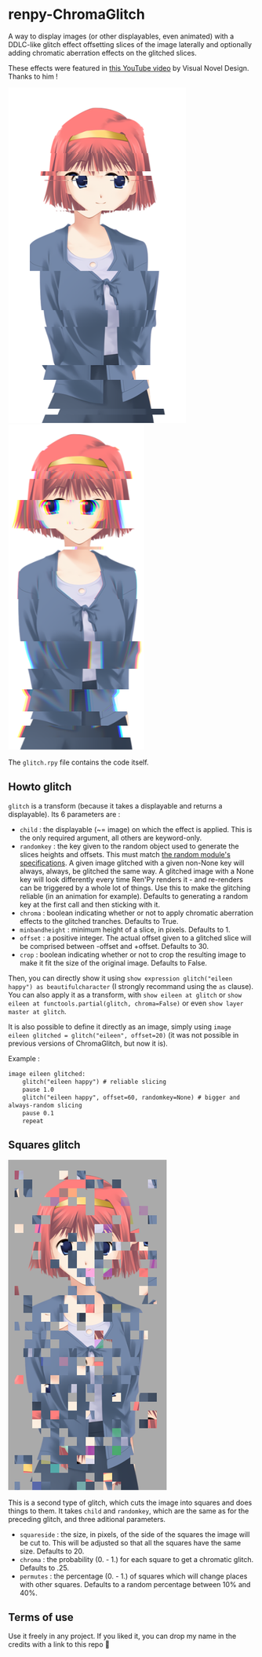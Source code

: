 # renpy-ChromaGlitch
A way to display images (or other displayables, even animated) with a DDLC-like glitch effect offsetting slices of the image laterally and optionally adding chromatic aberration effects on the glitched slices.

These effects were featured in [this YouTube video](https://www.youtube.com/watch?v=H2eg010UozE) by Visual Novel Design. Thanks to him !

![](sample_nochroma.png)
![](sample_chroma.png)

The `glitch.rpy` file contains the code itself.

## Howto glitch
`glitch` is a transform (because it takes a displayable and returns a displayable).
Its 6 parameters are :
- `child` : the displayable (~= image) on which the effect is applied. This is the only required argument, all others are keyword-only.
- `randomkey` : the key given to the random object used to generate the slices heights and offsets. This must match [the random module's specifications](https://docs.python.org/3/library/random.html#random.seed). A given image glitched with a given non-None key will always, always, be glitched the same way. A glitched image with a None key will look differently every time Ren'Py renders it - and re-renders can be triggered by a whole lot of things. Use this to make the glitching reliable (in an animation for example). Defaults to generating a random key at the first call and then sticking with it.
- `chroma` : boolean indicating whether or not to apply chromatic aberration effects to the glitched tranches. Defaults to True.
- `minbandheight` : minimum height of a slice, in pixels. Defaults to 1.
- `offset` : a positive integer. The actual offset given to a glitched slice will be comprised between -offset and +offset. Defaults to 30.
- `crop` : boolean indicating whether or not to crop the resulting image to make it fit the size of the original image. Defaults to False.

Then, you can directly show it using `show expression glitch("eileen happy") as beautifulcharacter` (I strongly recommand using the `as` clause).
You can also apply it as a transform, with `show eileen at glitch` or `show eileen at functools.partial(glitch, chroma=False)` or even `show layer master at glitch`.

It is also possible to define it directly as an image, simply using `image eileen glitched = glitch("eileen", offset=20)`
(it was not possible in previous versions of ChromaGlitch, but now it is).

Example :
```rpy
image eileen glitched:
    glitch("eileen happy") # reliable slicing
    pause 1.0
    glitch("eileen happy", offset=60, randomkey=None) # bigger and always-random slicing
    pause 0.1
    repeat
```

## Squares glitch

![](sample_squares.png)

This is a second type of glitch, which cuts the image into squares and does things to them.
It takes `child` and `randomkey`, which are the same as for the preceding glitch, and three aditional parameters.
- `squareside` : the size, in pixels, of the side of the squares the image will be cut to. This will be adjusted so that all the squares have the same size. Defaults to 20.
- `chroma` : the probability (0. - 1.) for each square to get a chromatic glitch. Defaults to .25.
- `permutes` : the percentage (0. - 1.) of squares which will change places with other squares. Defaults to a random percentage between 10% and 40%.

## Terms of use
Use it freely in any project. If you liked it, you can drop my name in the credits with a link to this repo 🥰
